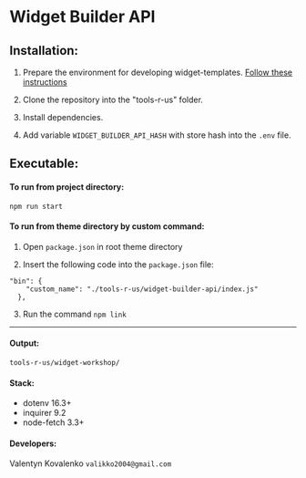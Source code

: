 # Widget Builder API

## Installation:
1. Prepare the environment for developing widget-templates.  [Follow these instructions](https://developer.bigcommerce.com/api-docs/store-management/widgets/widget-builder#continue-development-with-start)

2. Clone the repository into the "tools-r-us" folder.

3. Install dependencies.

4. Add variable ``WIDGET_BUILDER_API_HASH`` with store hash into the ``.env`` file.

## Executable:
#### To run from project directory:
```
npm run start
```
#### To run from theme directory by custom command:
1. Open ``package.json`` in root theme directory

2. Insert the following code into the ``package.json`` file:
```  
"bin": {
    "custom_name": "./tools-r-us/widget-builder-api/index.js"
  },
```

3. Run the command ```npm link```


***

#### Output:
``tools-r-us/widget-workshop/``

#### Stack:
* dotenv 16.3+
* inquirer 9.2
* node-fetch 3.3+


#### Developers:
Valentyn Kovalenko `valikko2004@gmail.com`

